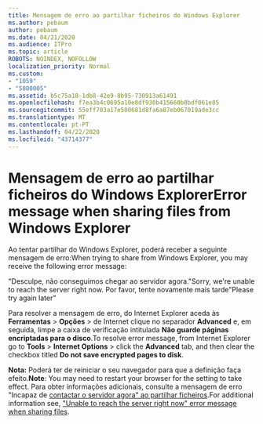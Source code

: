 ```yaml
---
title: Mensagem de erro ao partilhar ficheiros do Windows Explorer
ms.author: pebaum
author: pebaum
ms.date: 04/21/2020
ms.audience: ITPro
ms.topic: article
ROBOTS: NOINDEX, NOFOLLOW
localization_priority: Normal
ms.custom:
- "1059"
- "5800005"
ms.assetid: b5c75a18-1db8-42e9-8b95-730913a61491
ms.openlocfilehash: f7ea3b4c0695a10e8df930b415660b8bdf061e85
ms.sourcegitcommit: 55eff703a17e500681d8fa6a87eb067019ade3cc
ms.translationtype: MT
ms.contentlocale: pt-PT
ms.lasthandoff: 04/22/2020
ms.locfileid: "43714377"
---
```

# <a name="error-message-when-sharing-files-from-windows-explorer"></a><span data-ttu-id="3dea7-102">Mensagem de erro ao partilhar ficheiros do Windows Explorer</span><span class="sxs-lookup"><span data-stu-id="3dea7-102">Error message when sharing files from Windows Explorer</span></span>

<span data-ttu-id="3dea7-103">Ao tentar partilhar do Windows Explorer, poderá receber a seguinte mensagem de erro:</span><span class="sxs-lookup"><span data-stu-id="3dea7-103">When trying to share from Windows Explorer, you may receive the following error message:</span></span>
  
<span data-ttu-id="3dea7-104">"Desculpe, não conseguimos chegar ao servidor agora.</span><span class="sxs-lookup"><span data-stu-id="3dea7-104">"Sorry, we're unable to reach the server right now.</span></span> <span data-ttu-id="3dea7-105">Por favor, tente novamente mais tarde"</span><span class="sxs-lookup"><span data-stu-id="3dea7-105">Please try again later"</span></span>
  
<span data-ttu-id="3dea7-106">Para resolver a mensagem de erro, do Internet Explorer aceda às **Ferramentas** \> **Opções** \> de Internet clique no separador **Advanced** e, em seguida, limpe a caixa de verificação intitulada **Não guarde páginas encriptadas para o disco**.</span><span class="sxs-lookup"><span data-stu-id="3dea7-106">To resolve error message, from Internet Explorer go to **Tools** \> **Internet Options** \> click the **Advanced** tab, and then clear the checkbox titled **Do not save encrypted pages to disk**.</span></span>
  
 <span data-ttu-id="3dea7-107">**Nota:** Poderá ter de reiniciar o seu navegador para que a definição faça efeito.</span><span class="sxs-lookup"><span data-stu-id="3dea7-107">**Note**: You may need to restart your browser for the setting to take effect.</span></span> <span data-ttu-id="3dea7-108">Para obter informações adicionais, consulte a mensagem de erro "Incapaz de [contactar o servidor agora" ao partilhar ficheiros](https://go.microsoft.com/fwlink/?linkid=2022914).</span><span class="sxs-lookup"><span data-stu-id="3dea7-108">For additional information see, ["Unable to reach the server right now" error message when sharing files](https://go.microsoft.com/fwlink/?linkid=2022914).</span></span>
  